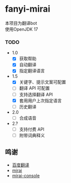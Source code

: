 # fanyi-mirai
本项目为翻译bot  
使用OpenJDK 17

### TODO
- 1.0
  - [x] 获取帮助
  - [x] 自动翻译
  - [x] 指定翻译语言
- 1.5
  - [x] 关键字、提示文案可配置
  - [ ] 翻译 API 可配置
  - [ ] 支持选择翻译 API 
  - [x] 套用用户上次指定语言
  - [ ] 历史翻译
- 2.0
  - [ ] 合成语音
- 2.?
  - [ ] 支持付费 API
  - [ ] 附带词典释义
## 鸣谢
- [百度翻译](http://api.fanyi.baidu.com)
- [mirai](https://mirai.mamoe.net/)
- [mirai-console](https://github.com/mamoe/mirai-console)

